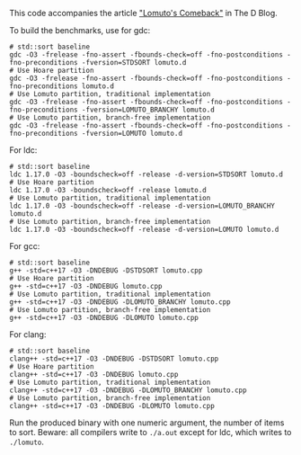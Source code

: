 This code accompanies the article ["Lomuto's Comeback"](https://dlang.org/blog/2020/05/14/lomutos-comeback/) in The D Blog.

To build the benchmarks, use for gdc:

    # std::sort baseline
    gdc -O3 -frelease -fno-assert -fbounds-check=off -fno-postconditions -fno-preconditions -fversion=STDSORT lomuto.d
    # Use Hoare partition
    gdc -O3 -frelease -fno-assert -fbounds-check=off -fno-postconditions -fno-preconditions lomuto.d
    # Use Lomuto partition, traditional implementation
    gdc -O3 -frelease -fno-assert -fbounds-check=off -fno-postconditions -fno-preconditions -fversion=LOMUTO_BRANCHY lomuto.d
    # Use Lomuto partition, branch-free implementation
    gdc -O3 -frelease -fno-assert -fbounds-check=off -fno-postconditions -fno-preconditions -fversion=LOMUTO lomuto.d

For ldc:

    # std::sort baseline
    ldc 1.17.0 -O3 -boundscheck=off -release -d-version=STDSORT lomuto.d
    # Use Hoare partition
    ldc 1.17.0 -O3 -boundscheck=off -release lomuto.d
    # Use Lomuto partition, traditional implementation
    ldc 1.17.0 -O3 -boundscheck=off -release -d-version=LOMUTO_BRANCHY lomuto.d
    # Use Lomuto partition, branch-free implementation
    ldc 1.17.0 -O3 -boundscheck=off -release -d-version=LOMUTO lomuto.d

For gcc:

    # std::sort baseline
    g++ -std=c++17 -O3 -DNDEBUG -DSTDSORT lomuto.cpp
    # Use Hoare partition
    g++ -std=c++17 -O3 -DNDEBUG lomuto.cpp
    # Use Lomuto partition, traditional implementation
    g++ -std=c++17 -O3 -DNDEBUG -DLOMUTO_BRANCHY lomuto.cpp
    # Use Lomuto partition, branch-free implementation
    g++ -std=c++17 -O3 -DNDEBUG -DLOMUTO lomuto.cpp

For clang:

    # std::sort baseline
    clang++ -std=c++17 -O3 -DNDEBUG -DSTDSORT lomuto.cpp
    # Use Hoare partition
    clang++ -std=c++17 -O3 -DNDEBUG lomuto.cpp
    # Use Lomuto partition, traditional implementation
    clang++ -std=c++17 -O3 -DNDEBUG -DLOMUTO_BRANCHY lomuto.cpp
    # Use Lomuto partition, branch-free implementation
    clang++ -std=c++17 -O3 -DNDEBUG -DLOMUTO lomuto.cpp

Run the produced binary with one numeric argument, the number of items to sort. Beware: all compilers write to `./a.out` except for ldc, which writes to `./lomuto`.

